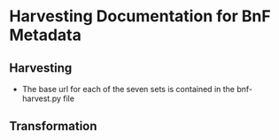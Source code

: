 # Harvesting Documentation for BnF Metadata

## Harvesting
* The base url for each of the seven sets is contained in the bnf-harvest.py file

## Transformation
